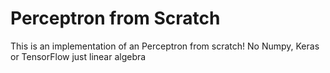 # Perceptron from Scratch

 This is an implementation of an Perceptron from scratch!
 No Numpy, Keras or TensorFlow just linear algebra 
